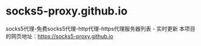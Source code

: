 # socks5-proxy.github.io
socks5代理-免费socks5代理-http代理-https代理服务器列表 - 实时更新
本项目的网页地址：https://socks5-proxy.github.io

